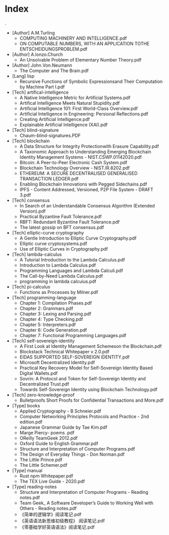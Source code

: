# Index

.
- [Author] A.M.Turling
  - COMPUTING MACHINERY AND INTELLIGENCE.pdf
  - ON COMPUTABLE NUMBERS, WITH AN APPLICATION TOTHE ENTSCHEIDUNGSPROBLEM.pdf
- [Author] A.lonzo.Church
  - An Unsolvable Problem of Elementary Number Theory.pdf
- [Author] John.Von.Neumann
  - The Computer and The Brain.pdf
- [Lang] lisp
  - Recursive Functions of Symbolic Expressionsand Their Computation by Machine Part I.pdf
- [Tech] artifical-intelligence
  - A Native Intelligence Metric for Artificial Systems.pdf
  - Artifical Intelligence Meets Natural Stupidity.pdf
  - Artificial Intelligence 101: First World-Class Overview.pdf
  - Artificial Intelligence in Engineering: Persional Reflections.pdf
  - Creating Artificial Intelligence.pdf
  - Explainable Artificial Intelligence (XAI).pdf
- [Tech] blind-signature
  - Chaum-blind-signatures.PDF
- [Tech] blockchain
  - A Data Structure for Integrity Protectionwith Erasure Capability.pdf
  - A Taxonomic Approach to Understanding Emerging Blockchain Identity Management Systems - NIST.CSWP.01142020.pdf
  - Bitcoin: A Peer-to-Peer Electronic Cash System.pdf
  - Blockchain Technology Overview - NIST.IR.8202.pdf
  - ETHEREUM: A SECURE DECENTRALISED GENERALISED TRANSACTION LEDGER.pdf
  - Enabling Blockchain Innovations with Pegged Sidechains.pdf
  - IPFS - Content Addressed, Versioned, P2P File System  - DRAFT 3.pdf
- [Tech] consensus
  - In Search of an Understandable Consensus Algorithm (Extended Version).pdf
  - Practical Byzantine Fault Tolerance.pdf
  - RBFT: Redundant Byzantine Fault Tolerance.pdf
  - The latest gossip on BFT consensus.pdf
- [Tech] elliptic-curve cryptography
  - A Gentle Introduction to Elliptic Curve Cryptography.pdf
  - Elliptic curve cryptosystems.pdf
  - Use of Elliptic Curves in Cryptography.pdf
- [Tech] lambda-calculus
  - A Tutorial Introduction to the Lambda Calculus.pdf
  - Introduction to Lambda Calculus.pdf
  - Programming Languages and Lambda Calculi.pdf
  - The Call-by-Need Lambda Calculus.pdf
  - programming in lambda calcuius.pdf
- [Tech] pi-calculus
  - Functions as Processes by Milner.pdf
- [Tech] programming-language
  - Chapter 1: Compilation Phases.pdf
  - Chapter 2: Grammars.pdf
  - Chapter 3: Lexing and Parsing.pdf
  - Chapter 4: Type Checking.pdf
  - Chapter 5: Interpreters.pdf
  - Chapter 6: Code Generation.pdf
  - Chapter 7: Functional Programming Languages.pdf
- [Tech] self-sovereign-identity
  - A First Look at Identity Management Schemeson the Blockchain.pdf
  - Blockstack Technical Whitepaper v 2.0.pdf
  - EIDAS SUPPORTED SELF-SOVEREIGN IDENTITY.pdf
  - Microsoft Decentralized Identity.pdf
  - Practical Key Recovery Model for Self-Sovereign Identity Based Digital Wallets.pdf
  - Sovrin: A Protocol and Token for Self-Sovereign Identity and Decentralized Trust.pdf
  - Towards Self-Sovereign Identity using Blockchain Technology.pdf
- [Tech] zero-knowledge-proof
  - Bulletproofs Short Proofs for Confidential Transactions and More.pdf
- [Type] books
  - Applied Cryptography - B Schneier.pdf
  - Computer Networking Principles Protocols and Practice - 2nd edition.pdf
  - Japanese Grammar Guide by Tae Kim.pdf
  - Marge Piercy- poems .pdf
  - OReilly TeamGeek 2012.pdf
  - Oxford Guide to English Grammar.pdf
  - Structure and Interpretation of Computer Programs.pdf
  - The Design of Everyday Things - Don Norman.pdf
  - The Little Prince.pdf
  - The Little Schemer.pdf
- [Type] manual
  - Rust npm Whitepaper.pdf
  - The TEX Live Guide - 2020.pdf
- [Type] reading-notes
    - Structure and Interpretation of Computer Programs - Reading notes.pdf
    - Team Geek_ A Software Developer’s Guide to Working Well with Others - Reading notes.pdf
    - 《简单的逻辑学》阅读笔记.pdf
    - 《英语语法新思维初级教程》 阅读笔记.pdf
    - 《零基础学好英语语法》阅读笔记.pdf
